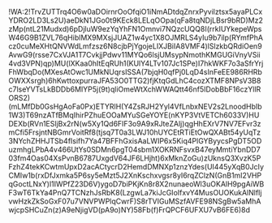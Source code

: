 !WA:2!TrvZUTTrq4O6w0aDOirnrOoOfqiO1iNmADtdqZnrxPyvilztsx5ayaPLCxYDRO2LD3Ls2U)aeDkN1JGo0t9KEck8LELqOOpa(qFa8tqNDjLBsr9bRD)Mz2zMp(ntL21Mudxd)6pDjluW9ezYqYhFN1Omnvi7NQzcUQQ8I(rrkIUYkepeWpsW46G9B1ZVL76qHiblMX9MXsjJUAZ1w4yc1X8OJMRLS4yIu9b7ilp(RYmfPhAcz0cuMeXHtQNVWdLmfzsz6N8cjbPjYgojeLIXJBiIA8VMF4)lSlzkbQRdiOen9AvwG9(rsse7CxVJA1T7CvkjjPdwv11MYQo6lsjUMsypNmothKMGUGiVnyVSii4vd3VPN)qp)MU(lXKaa0hItEqRUh1(KUlY4LTv107Jc1SPe)I7hkWKF7o3aSfrYrjFhWbqDo(MXesAtOwc1UMkNUqrsISSA(7bjqH0qfPj0LqD4sInFeEE986RHRbOWXXsrgh)6hKwttoxpurraJFA53O0TTG2)fjKtqGdLhC4cozXTMF8NPsV3B8c7lseYVTsLkBDDb6MIYP5j(9t)qliOmeWtXchWWAQtt46nf5IDobBbF16czYllRORS2)(mLMfDb0GsHgAoFa0Px)ETYRlH(Y4ZsRJH2Yyl4VfLnbxNEV2s2LnoodHbIb1W3)T69nzATfBMqIhirPZhuEOOaMYuSGeYOYE(nKYP3VtVETCh6033V)HUDEXb(RVn1ESljBx2rN(w5Xy1Qd6FIF3o9A9xRJteZAlj)qgHhEXrV7NV7EFvr3zmCfi5FrsjntNBGmrVoitRf8(tjsq7T0a3LWJ10hUYCEtRTiEtOwQXABt54yUqTz3NYchZHHJTSb4fIsifh7Ya47BFFhGxisAaLWIP6x5Kiq4PlGYByycsPgDT5ODuzmhgLPbA4v466UtYs0SDMn6pgT04sbm1XOKRNFsvxB47eyMmtiYbnDD703fm4Oas04XsPvnB6787UxgdV64JF6LHjht)6xMknZoGu)zUknsQ3XvzK5PFzhZ4tekKCwtmUpxD2acACtycrD2HemdDMNXp1znzYdes(UI445yXqB0JcIyCMIw1b(rxDfJxmka5P6sy5eMzt5J2XnKschxvgsr8yI6rqZClzN(GnB1mI2VHPqGoctLNxY)l1IWPfZ23D6V)ygoD7biPKjKn8r8X2nunaeoWl3uOKAlH9pgAiWBF3wT6TkYa4PnQ7TCNzhJsRbK8(LzgwLa7kiJcGIoIfxvY4MusOUOKukAlNlfIjvwHzkZkSoGxF07u7VNVPWPlqCwrF)S8rTVIGuMSzfAVFE98NSgBw5aMhAwjcpSHCuZn(z)A9eNjigVD(pA9o)NY)58Fb(f)FrQPCF6UFXU7vB6FE6)8d